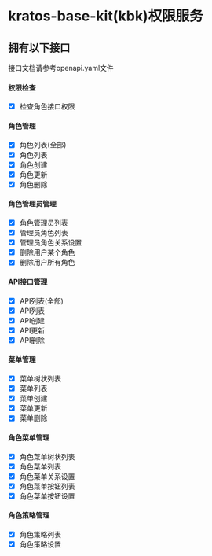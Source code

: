 # kratos-base-kit(kbk)权限服务

## 拥有以下接口
接口文档请参考openapi.yaml文件
#### 权限检查
- [x]  检查角色接口权限
#### 角色管理
- [x]  角色列表(全部)
- [x]  角色列表
- [x]  角色创建
- [x]  角色更新
- [x]  角色删除
#### 角色管理员管理
- [x]  角色管理员列表
- [x]  管理员角色列表
- [x]  管理员角色关系设置
- [x]  删除用户某个角色
- [x]  删除用户所有角色
#### API接口管理
- [x]  API列表(全部)
- [x]  API列表
- [x]  API创建
- [x]  API更新
- [x]  API删除
#### 菜单管理
- [x]  菜单树状列表
- [x]  菜单列表
- [x]  菜单创建
- [x]  菜单更新
- [x]  菜单删除
#### 角色菜单管理
- [x]  角色菜单树状列表
- [x]  角色菜单列表
- [x]  角色菜单关系设置
- [x]  角色菜单按钮列表
- [x]  角色菜单按钮设置
#### 角色策略管理
- [x]  角色策略列表
- [x]  角色策略设置